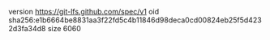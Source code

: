 version https://git-lfs.github.com/spec/v1
oid sha256:e1b6664be8831aa3f22fd5c4b11846d98deca0cd00824eb25f5d4232d3fa34d8
size 6060
